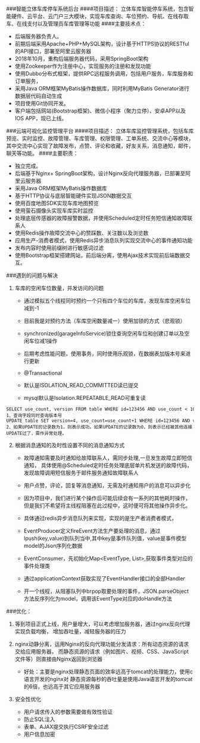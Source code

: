 ###智能立体车库停车系统后台
####项目描述：
立体车库智能停车系统，包含智能硬件、云平台、云门户三大模块，实现车库查询、车位预约、导航、在线存取车、在线支付以及管理员车库管理等功能
####主要技术点：
- 后端服务器负责人。
- 前期后端采用Apache+PHP+MySQL架构，设计基于HTTPS协议的RESTful的API接口，部署至阿里云服务器
- 2018年10月，重构后端服务器代码，采用SpringBoot架构
- 使用Zookeeper作为注册中心，实现服务的注册和发现功能
- 使用Dubbo分布式框架，提供RPC远程服务调用，包括用户服务，车库服务和订单服务，
- 采用Java ORM框架MyBatis操作数据库，同时利用MyBatis Generator进行数据层代码自动生成
- 项目使用Git协同开发。
- 客户端包括网站(Bootstrap框架)、微信小程序（聚力立停）、安卓APP以及IOS APP，现已上线。

###云端可视化监控管理平台
####项目描述：
立体车库监控管理系统，包括车库预览、实时监控、故障管理、车库管理、权限管理、工单系统、交流中心等模块，其中交流中心实现了故障发布，点赞、评论和收藏，好友关系，消息通知，邮件，聊天等功能。
####主要职责：
- 独立完成。
- 后端基于Nginx+ SpringBoot架构，设计Nginx反向代理服务器，已部署至阿里云服务器
- 采用Java ORM框架MyBatis操作数据库
- 基于HTTP协议与底层智能硬件实现JSON数据交互
- 使用百度地图SDK实现车库地图预览
- 使用萤石摄像头实现车库实时监控
- 处理底层传感器的故障报警数据，并使用Scheduled定时任务短信通知故障联系人
- 使用Redis操作故障交流中心的赞踩数、关注数以及浏览数
- 应用生产-消费者模式，使用Redis异步消息队列实现交流中心的事件通知功能
- 发布内容时使用前缀树进行敏感词过滤
- 使用Bootstrap框架搭建网站，前后端分离，使用Ajax技术实现前后端数据交互。

###遇到的问题与解决
1. 车库的空闲车位数量，并发访问的问题
    - 通过模拟五个线程同时预约一个只有四个车位的车库，发现车库空闲车位减到-1
    - 目前我是对预约方法（车库空闲数量减一）使用加锁的方式（悲观锁）
    - synchronized(garageInfoService)锁住查询空闲车位和创建订单以及空闲车位减1操作
    
    - 后期考虑性能问题，使用事务，同时使用乐观锁，在数据表加版本号来进行更新
    - @Transactional
    - 默认是ISOLATION_READ_COMMITTED读已提交
    - mysql默认是Isolation.REPEATABLE_READ可重复读
    
```aidl
SELECT use_count, version FROM table WHERE id=123456 AND use_count < 1000;
1、查询字段同时查询版本号
UPDATE table SET version=4, use_count=use_count+1 WHERE id=123456 AND version=3;
2、如果UPDATE的记录数为1，则表示成功。如果UPDATE的记录数为0，则表示已经被其他连接UPDATE过了，需作异常处理。
```  
       
2. 根据消息通知的及时性设置不同的消息通知方式
    - 故障通知需要及时通知给故障联系人，需同步处理,一旦发生故障立即短信通知，
    具体使用@Scheduled定时任务处理底层单片机发送的故障代码，发现故障调用短信服务于邮件服务通知故障联系人
   
    - 用户点赞，评论，回复等消息通知，无需及时通知用户的消息可以异步化
    - 因为项目中，我们进行某个操作后可能后续会有一系列的其他耗时操作，但是我们不希望将主线程阻塞在此过程中，这时便可将其他操作异步化。
    - 具体通过redis异步消息队列来实现，实现的是生产者消费者模式，
    - EventProducer定义fireEvent方法生产要处理的消息，通过lpush(key,value)到队列当中,其中key是事件队列值，value是事件模型model的Json序列化数据
    - EventConsumer，先初始化Map<EventType, List<EventHandler>>,获取事件类型对应的事件处理类
    - 通过applicationContext获取实现了EventHandler接口的全部Handler
    - 开一个线程，从阻塞队列中brpop取要处理的事件，JSON.parseObject方法反序列化为model，调用该EventType对应的doHandle方法
    
###优化：
1. 等到项目正式上线，用户量增大，可以考虑增加服务器，通过nginx反向代理实现负载均衡，
增加吞吐量，减轻服务器的压力

2. nginx动静分离，运用Nginx的反向代理功能分发请求：所有动态资源的请求交给应用服务器，
而静态资源的请求（例如图片、视频、CSS、JavaScript文件等）则直接由Nginx返回到浏览器

    - 好处：主要是nginx处理静态页面的效率远高于tomcat的处理能力，使用c语言开发的nginx对
      静态资源每秒的吞吐量是使用Java语言开发的tomcat的6倍，也远高于其它应用服务器

3. 安全性优化
    - 用户请求传入的参数需要做有效性验证
    - 防止SQL注入
    - 表单、AJAX提交执行CSRF安全过滤
    - 用户信息加密
